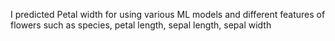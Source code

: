 I predicted Petal width for using various ML models and different features of flowers such as species, petal length, sepal length, sepal width
